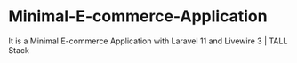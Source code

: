 # Minimal-E-commerce-Application
It is a Minimal E-commerce Application with Laravel 11 and Livewire 3 | TALL Stack
